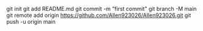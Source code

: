 git init
git add README.md
git commit -m "first commit"
git branch -M main
git remote add origin https://github.com/Allen923026/Allen923026.git
git push -u origin main
